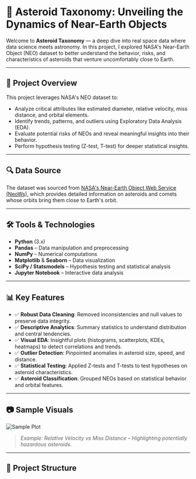# 🚀 Asteroid Taxonomy: Unveiling the Dynamics of Near-Earth Objects

Welcome to **Asteroid Taxonomy** — a deep dive into real space data where data science meets astronomy. In this project, I explored NASA's Near-Earth Object (NEO) dataset to better understand the behavior, risks, and characteristics of asteroids that venture uncomfortably close to Earth.

---

## 🌌 Project Overview

This project leverages NASA's NEO dataset to:
- Analyze critical attributes like estimated diameter, relative velocity, miss distance, and orbital elements.
- Identify trends, patterns, and outliers using Exploratory Data Analysis (EDA).
- Evaluate potential risks of NEOs and reveal meaningful insights into their behavior.
- Perform hypothesis testing (Z-test, T-test) for deeper statistical insights.

---

## 🔍 Data Source

The dataset was sourced from [NASA's Near-Earth Object Web Service (NeoWs)](https://api.nasa.gov/), which provides detailed information on asteroids and comets whose orbits bring them close to Earth's orbit.

---

## 🛠️ Tools & Technologies

- **Python** (3.x)
- **Pandas** – Data manipulation and preprocessing
- **NumPy** – Numerical computations
- **Matplotlib** & **Seaborn** – Data visualization
- **SciPy / Statsmodels** – Hypothesis testing and statistical analysis
- **Jupyter Notebook** – Interactive data analysis

---

## 📊 Key Features

- ✅ **Robust Data Cleaning**: Removed inconsistencies and null values to preserve data integrity.
- ✅ **Descriptive Analytics**: Summary statistics to understand distribution and central tendencies.
- ✅ **Visual EDA**: Insightful plots (histograms, scatterplots, KDEs, heatmaps) to detect correlations and trends.
- ✅ **Outlier Detection**: Pinpointed anomalies in asteroid size, speed, and distance.
- ✅ **Statistical Testing**: Applied Z-tests and T-tests to test hypotheses on asteroid characteristics.
- ✅ **Asteroid Classification**: Grouped NEOs based on statistical behavior and orbital features.

---

## 📷 Sample Visuals

![Sample Plot](images/sample_plot.png)

> *Example: Relative Velocity vs Miss Distance – Highlighting potentially hazardous asteroids.*

---

## 📁 Project Structure

